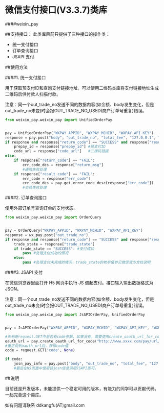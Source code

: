 微信支付接口(V3.3.7)类库
==========

####weixin_pay

##支持接口：
此类库目前只提供了三种接口的操作类：

* 统一支付接口
* 订单查询接口
* JSAPI 支付

##使用方法

####1. 统一支付接口

用于获取预支付ID和查询支付链接地址，可以使用二维码类库将支付链接地址生成二维码后供付款人扫描付款。

注意：同一个out_trade_no发送不同的数据内容(如金额、body发生变化，但是out_trade_no未变)时会报OUT_TRADE_NO_USED(商户订单号重复)错误。

```python
from weixin_pay.weixin_pay import UnifiedOrderPay


pay = UnifiedOrderPay("WXPAY_APPID", "WXPAY_MCHID", "WXPAY_API_KEY")
response = pay.post("body", "out_trade_no", "total_fee", "127.0.0.1", "http://www.xxxx.com/pay/notify/url/")
if response and response["return_code"] == "SUCCESS" and response["result_code"] == "SUCCESS":
    prepay_id = response["prepay_id"] #预支付ID
    code_url = response["code_url"]   #二维码链接
else:
    if response["return_code"] == "FAIL":
        err_code_des = response["return_msg"]
        #通信失败处理
    if response["result_code"] == "FAIL":
        err_code = response["err_code"]
        err_code_des = pay.get_error_code_desc(response["err_code"])
        #交易失败处理
```

####2. 订单查询接口

使用外部订单号查询订单的支付状态。

```python
from weixin_pay.weixin_pay import OrderQuery


pay = OrderQuery("WXPAY_APPID", "WXPAY_MCHID", "WXPAY_API_KEY")
response = wx_pay.post("out_trade_no")
if response and response["return_code"] == "SUCCESS" and response["result_code"] == "SUCCESS":
    trade_state = response["trade_state"]
    if trade_state == "SUCCESS": #支付成功
        pass #处理支付成功的情况
    else:
        pass #处理支付未完成的情况，trade_state的枚举值参见微信官方文档说明
```

####3. JSAPI 支付

在微信浏览器里面打开 H5 网页中执行 JS 调起支付。接口输入输出数据格式为 JSON。

注意：同一个out_trade_no发送不同的数据内容(如金额、body发生变化，但是out_trade_no未变)时会报OUT_TRADE_NO_USED(商户订单号重复)错误。

```python
from weixin_pay.weixin_pay import JsAPIOrderPay, UnifiedOrderPay


pay = JsAPIOrderPay("WXPAY_APPID", "WXPAY_MCHID", "WXPAY_API_KEY", "WXPAY_API_SECRET")

#先判断request.GET中是否有code参数，如果没有，需要使用create_oauth_url_for_code函数获取OAuth2授权地址后重定向到该地址并取得code值
oauth_url = pay.create_oauth_url_for_code("http://www.xxxx.com/pay/url/")
#重定向到oauth_url后，获得code值
code = request.GET('code', None)

if code:
    josn_pay_info = pay.post("body", "out_trade_no", "total_fee", "127.0.0.1", "http://www.xxxx.com/pay/notify/url/", code)
    #最后在H5页面中使用该josn信息调用JSAPI即可。
``` 

##说明

目前还是开发版本，未能提供一个稳定可用的版本，有能力的同学可以贡献代码，一起完善这个类库。

如有问题请联系 ddkangfu(AT)gmail.com

